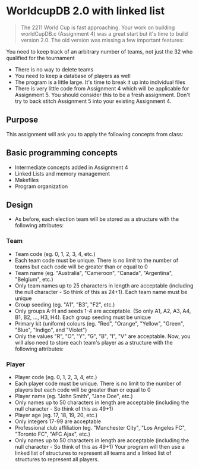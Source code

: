 # WorldcupDB 2.0 with linked list
> The 2211 World Cup is fast approaching. Your work on building worldCupDB.c (Assignment 4) was a great start but it's time to build version 2.0. The old version was missing a few important features:

You need to keep track of an arbitrary number of teams, not just the 32 who qualified for the tournament
* There is no way to delete teams
* You need to keep a database of players as well
* The program is a little large. It's time to break it up into individual files
* There is very little code from Assignment 4 which will be applicable for Assignment 5. You should consider this to be a fresh assignment. Don't try to back stitch Assignment 5 into your existing Assignment 4.

## Purpose
This assignment will ask you to apply the following concepts from class:

## Basic programming concepts
* Intermediate concepts added in Assignment 4
* Linked Lists and memory management
* Makefiles
* Program organization

## Design
* As before, each election team will be stored as a structure with the following attributes:

### Team
* Team code (eg. 0, 1, 2, 3, 4, etc.)
* Each team code must be unique. There is no limit to the number of teams but each code will be greater than or equal to 0
* Team name (eg. "Australia", "Cameroon", "Canada", "Argentina", "Belgium", etc.)
* Only team names up to 25 characters in length are acceptable (including the null character - So think of this as 24+1). Each team name must be unique
* Group seeding (eg. "A1", "B3", "F2", etc.)
* Only groups A-H and seeds 1-4 are acceptable. (So only A1, A2, A3, A4, B1, B2, ..., H3, H4). Each group seeding must be unique
* Primary kit (uniform) colours (eg. "Red", "Orange", "Yellow", "Green", "Blue", "Indigo", and "Violet")
* Only the values "R", "O", "Y", "G", "B", "I", "V" are acceptable.
Now, you will also need to store each team's player as a structure with the following attributes:

### Player
* Player code (eg. 0, 1, 2, 3, 4, etc.)
* Each player code must be unique. There is no limit to the number of players but each code will be greater than or equal to 0
* Player name (eg. "John Smith", "Jane Doe", etc.)
* Only names up to 50 characters in length are acceptable (including the null character - So think of this as 49+1)
* Player age (eg. 17, 18, 19, 20, etc.)
* Only integers 17-99 are acceptable
* Professional club affiliation (eg. "Manchester City", "Los Angeles FC", "Toronto FC", "AFC Ajax", etc.)
* Only names up to 50 characters in length are acceptable (including the null character - So think of this as 49+1)
Your program will then use a linked list of structures to represent all teams and a linked list of structures to represent all players.
